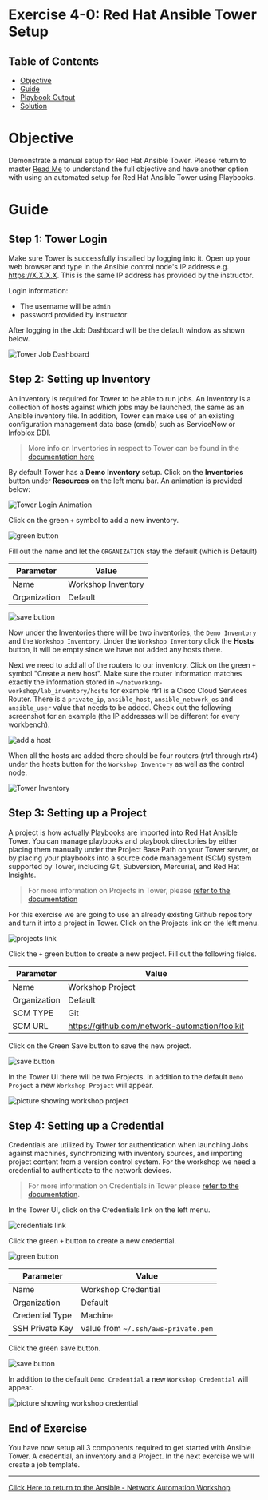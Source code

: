 # Exercise 4-0: Red Hat Ansible Tower Setup

## Table of Contents

- [Objective](#Objective)
- [Guide](#Guide)
- [Playbook Output](#Playbook_Output)
- [Solution](#Solution)

# Objective

Demonstrate a manual setup for Red Hat Ansible Tower. Please return to master [Read Me](README.md) to understand the full objective and have another option with using an automated setup for Red Hat Ansible Tower using Playbooks.

# Guide

## Step 1: Tower Login

Make sure Tower is successfully installed by logging into it.  Open up your web browser and type in the Ansible control node's IP address e.g. https://X.X.X.X.  This is the same IP address has provided by the instructor.

Login information:
- The username will be `admin`
- password provided by instructor

After logging in the Job Dashboard will be the default window as shown below.

![Tower Job Dashboard](images/tower_login.png)


## Step 2: Setting up Inventory

An inventory is required for Tower to be able to run jobs.  An Inventory is a collection of hosts against which jobs may be launched, the same as an Ansible inventory file. In addition, Tower can make use of an existing configuration management data base (cmdb) such as ServiceNow or Infoblox DDI.

>More info on Inventories in respect to Tower can be found in the [documentation here](https://docs.ansible.com/ansible-tower/latest/html/userguide/inventories.html)

By default Tower has a **Demo Inventory** setup.  Click on the **Inventories** button under **Resources** on the left menu bar.  An animation is provided below:

![Tower Login Animation](images/tower_login.gif)

Click on the green `+` symbol to add a new inventory.

![green button](images/greenbutton.png)

Fill out the name and let the `ORGANIZATION` stay the default (which is Default)

| Parameter | Value |
|---|---|
| Name  | Workshop Inventory  |
|  Organization |  Default |

![save button](images/save.png)

Now under the Inventories there will be two inventories, the `Demo Inventory` and the `Workshop Inventory`. Under the `Workshop Inventory` click the **Hosts** button, it will be empty since we have not added any hosts there.

Next we need to add all of the routers to our inventory.  Click on the green `+` symbol "Create a new host".  Make sure the router information matches exactly the information stored in `~/networking-workshop/lab_inventory/hosts` for example rtr1 is a Cisco Cloud Services Router.  There is a `private_ip`, `ansible_host`, `ansible_network_os` and `ansible_user` value that needs to be added.  Check out the following screenshot for an example (the IP addresses will be different for every workbench).

![add a host](images/addhost.png)

When all the hosts are added there should be four routers (rtr1 through rtr4) under the hosts button for the `Workshop Inventory` as well as the control node.

![Tower Inventory](images/workshop_inventory.png)


## Step 3: Setting up a Project

A project is how actually Playbooks are imported into Red Hat Ansible Tower.  You can manage playbooks and playbook directories by either placing them manually under the Project Base Path on your Tower server, or by placing your playbooks into a source code management (SCM) system supported by Tower, including Git, Subversion, Mercurial, and Red Hat Insights.  

> For more information on Projects in Tower, please [refer to the documentation](https://docs.ansible.com/ansible-tower/latest/html/userguide/projects.html)

For this exercise we are going to use an already existing Github repository and turn it into a project in Tower.  Click on the Projects link on the left menu.

![projects link](images/projects.png)

Click the `+` green button to create a new project.  Fill out the following fields.

| Parameter | Value |
|---|---|
| Name  | Workshop Project  |
| Organization |  Default |
| SCM TYPE |  Git |
| SCM URL |  https://github.com/network-automation/toolkit |

Click on the Green Save button to save the new project.

![save button](images/save.png)

In the Tower UI there will be two Projects.  In addition to the default `Demo Project` a new `Workshop Project` will appear.

![picture showing workshop project](images/workshop_project.png)

## Step 4: Setting up a Credential

Credentials are utilized by Tower for authentication when launching Jobs against machines, synchronizing with inventory sources, and importing project content from a version control system.  For the workshop we need a credential to authenticate to the network devices.

> For more information on Credentials in Tower please [refer to the documentation](https://docs.ansible.com/ansible-tower/latest/html/userguide/credentials.html).

In the Tower UI, click on the Credentials link on the left menu.  

![credentials link](images/creds.png)

Click the green `+` button to create a new credential.

![green button](images/greenbutton.png)

| Parameter | Value |
|---|---|
| Name  | Workshop Credential  |
| Organization |  Default |
| Credential Type |  Machine |
| SSH Private Key |  value from `~/.ssh/aws-private.pem` |

Click the green save button.

![save button](images/save.png)

In addition to the default `Demo Credential` a new `Workshop Credential` will appear.

![picture showing workshop credential](images/workshop_credential.png)

## End of Exercise

You have now setup all 3 components required to get started with Ansible Tower.  A credential, an inventory and a Project.  In the next exercise we will create a job template.

---
[Click Here to return to the Ansible - Network Automation Workshop](../../README.md)
